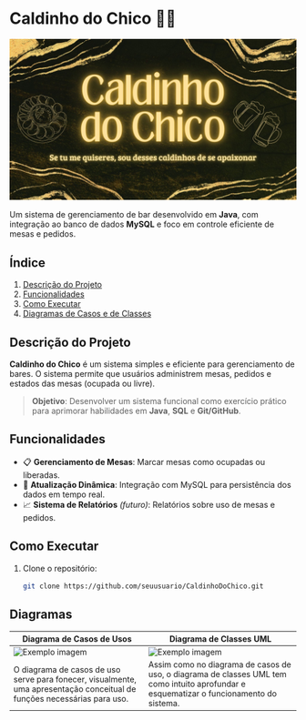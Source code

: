 # Caldinho do Chico 🌟🍲
<img src="images\se tu me quiseres.jpg" alt="Exemplo imagem">

Um sistema de gerenciamento de bar desenvolvido em **Java**, com integração ao banco de dados **MySQL** e foco em controle eficiente de mesas e pedidos.

## Índice  
1. [Descrição do Projeto](#descrição-do-projeto)  
2. [Funcionalidades](#funcionalidades)   
3. [Como Executar](#como-executar)
4. [Diagramas de Casos e de Classes](#diagramas)

## Descrição do Projeto  
**Caldinho do Chico** é um sistema simples e eficiente para gerenciamento de bares. O sistema permite que usuários administrem mesas, pedidos e estados das mesas (ocupada ou livre).

> **Objetivo**: Desenvolver um sistema funcional como exercício prático para aprimorar habilidades em **Java**, **SQL** e **Git/GitHub**.

## Funcionalidades  
- 📋 **Gerenciamento de Mesas**: Marcar mesas como ocupadas ou liberadas.  
- 🔄 **Atualização Dinâmica**: Integração com MySQL para persistência dos dados em tempo real.  
- 📈 **Sistema de Relatórios** *(futuro)*: Relatórios sobre uso de mesas e pedidos.

## Como Executar  
1. Clone o repositório:  
   ```bash
   git clone https://github.com/seuusuario/CaldinhoDoChico.git

## Diagramas

| Diagrama de Casos de Usos           | Diagrama de Classes UML           |
|--------------------|--------------------|
| <img src="images\diagraminha.png" alt="Exemplo imagem"> | <img src="images\Diagrama UML (1).jpg" alt="Exemplo imagem"> |
| O diagrama de casos de uso serve para fonecer, visualmente, uma apresentação conceitual de funções necessárias para uso. | Assim como no diagrama de casos de uso, o diagrama de classes UML tem como intuito aprofundar e esquematizar o funcionamento do sistema. |
